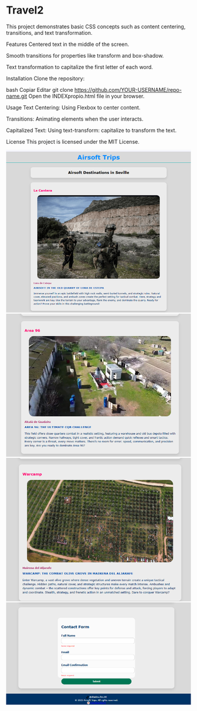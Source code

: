 # Travel2

This project demonstrates basic CSS concepts such as content centering, transitions, and text transformation.

Features
Centered text in the middle of the screen.

Smooth transitions for properties like transform and box-shadow.

Text transformation to capitalize the first letter of each word.

Installation
Clone the repository:

bash
Copiar
Editar
git clone https://github.com/YOUR-USERNAME/repo-name.git
Open the INDEXpropio.html file in your browser.

Usage
Text Centering: Using Flexbox to center content.

Transitions: Animating elements when the user interacts.

Capitalized Text: Using text-transform: capitalize to transform the text.

License
This project is licensed under the MIT License.

![Cap1](1.png)
![Cap2](2.png)
![Cap3](3.png)
![Cap4](4.png)